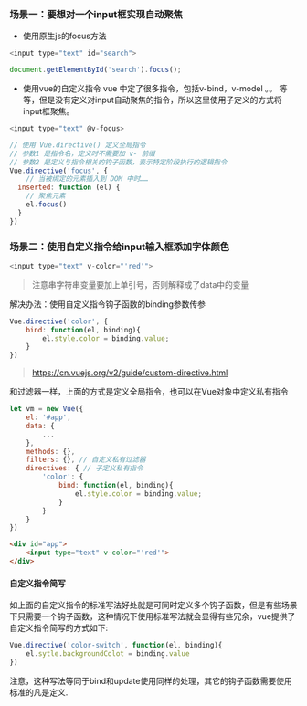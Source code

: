 ### 场景一：要想对一个input框实现自动聚焦

* 使用原生js的focus方法

```js
<input type="text" id="search">

document.getElementById('search').focus();

```
* 使用vue的自定义指令
vue 中定了很多指令，包括v-bind，v-model 。。 等等，但是没有定义对input自动聚焦的指令，所以这里使用子定义的方式将input框聚焦。

```js
<input type="text" @v-focus>

// 使用 Vue.directive() 定义全局指令
// 参数1 是指令名，定义时不需要加 v- 前缀
// 参数2 是定义与指令相关的钩子函数，表示特定阶段执行的逻辑指令
Vue.directive('focus', {
	// 当被绑定的元素插入到 DOM 中时……
  inserted: function (el) {
    // 聚焦元素
    el.focus()
  }
})
```


### 场景二：使用自定义指令给input输入框添加字体颜色

```js
<input type="text" v-color="'red'">
```
> 注意串字符串变量要加上单引号，否则解释成了data中的变量

解决办法：使用自定义指令钩子函数的binding参数传参
```js
Vue.directive('color', {
	bind: function(el, binding){
		el.style.color = binding.value;
	}
})
```

> https://cn.vuejs.org/v2/guide/custom-directive.html

和过滤器一样，上面的方式是定义全局指令，也可以在Vue对象中定义私有指令

```js
let vm = new Vue({
	el: '#app',
	data: {
		...
	},
	methods: {},
	filters: {}, // 自定义私有过滤器
	directives: { // 子定义私有指令
		'color': {
			bind: function(el, binding){
				el.style.color = binding.value;
			}
		}
	}
})
```

```html
<div id="app">
	<input type="text" v-color="'red'">
</div>
```

#### 自定义指令简写
如上面的自定义指令的标准写法好处就是可同时定义多个钩子函数，但是有些场景下只需要一个钩子函数，这种情况下使用标准写法就会显得有些冗余，vue提供了自定义指令简写的方式如下:
```js
Vue.directive('color-switch', function(el, binding){
	el.sytle.backgroundColot = binding.value
})
```
注意，这种写法等同于bind和update使用同样的处理，其它的钩子函数需要使用标准的凡是定义.
